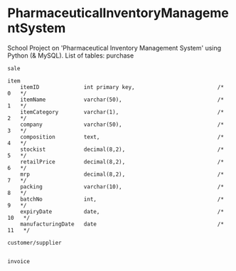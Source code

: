 # PharmaceuticalInventoryManagementSystem
School Project on 'Pharmaceutical Inventory Management System' using Python (&amp; MySQL). 
List of tables:
    purchase


    sale

    item
        itemID              int primary key,                          /*  0   */
        itemName            varchar(50),                              /*  1   */
        itemCategory        varchar(1),                               /*  2   */
        company             varchar(50),                              /*  3   */
        composition         text,                                     /*  4   */
        stockist            decimal(8,2),                             /*  5   */
        retailPrice         decimal(8,2),                             /*  6   */
        mrp                 decimal(8,2),                             /*  7   */
        packing             varchar(10),                              /*  8   */
        batchNo             int,                                      /*  9   */
        expiryDate          date,                                     /* 10   */
        manufacturingDate   date                                      /* 11   */

    customer/supplier


    invoice

